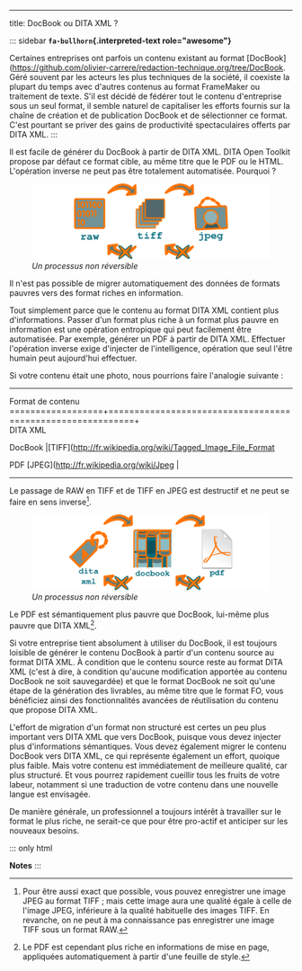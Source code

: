 ---
title: DocBook ou DITA XML ?

::: sidebar
**`fa-bullhorn`{.interpreted-text role="awesome"}**

Certaines entreprises ont parfois un contenu existant au format
\[DocBook\](<https://github.com/olivier-carrere/redaction-technique.org/tree/DocBook>.
Géré souvent par les acteurs les plus techniques de la société, il
coexiste la plupart du temps avec d\'autres contenus au format
FrameMaker ou traitement de texte. S\'il est décidé de fédérer tout le
contenu d\'entreprise sous un seul format, il semble naturel de
capitaliser les efforts fournis sur la chaîne de création et de
publication DocBook et de sélectionner ce format. C\'est pourtant se
priver des gains de productivité spectaculaires offerts par DITA XML.
:::

Il est facile de générer du DocBook à partir de DITA XML. DITA Open
Toolkit propose par défaut ce format cible, au même titre que le PDF ou
le HTML. L\'opération inverse ne peut pas être totalement automatisée.
Pourquoi ?

<figure>
<img src="graphics/entropie.svg" alt="graphics/entropie.svg" />
<figcaption><em>Un processus non réversible</em></figcaption>
</figure>

Il n\'est pas possible de migrer automatiquement des données de formats
pauvres vers des format riches en information.

Tout simplement parce que le contenu au format DITA XML contient plus
d\'informations. Passer d\'un format plus riche à un format plus pauvre
en information est une opération entropique qui peut facilement être
automatisée. Par exemple, générer un PDF à partir de DITA XML. Effectuer
l\'opération inverse exige d\'injecter de l\'intelligence, opération que
seul l\'être humain peut aujourd\'hui effectuer.

Si votre contenu était une photo, nous pourrions faire l\'analogie
suivante :

  --------------------------------------------------------------------------------- -------------------------------------------------------------
  Format de contenu                                                                 
  ==================+===========================================================+   
  DITA XML                                                                          

  DocBook \|\[TIFF\](<http://fr.wikipedia.org/wiki/Tagged_Image_File_Format>        

  PDF                                                                               \[JPEG\](<http://fr.wikipedia.org/wiki/Jpeg> \|
  --------------------------------------------------------------------------------- -------------------------------------------------------------

Le passage de RAW en TIFF et de TIFF en JPEG est destructif et ne peut
se faire en sens inverse[^1].

<figure>
<img src="graphics/entropie-dita-docbook.svg"
alt="graphics/entropie-dita-docbook.svg" />
<figcaption><em>Un processus non réversible</em></figcaption>
</figure>

Le PDF est sémantiquement plus pauvre que DocBook, lui-même plus pauvre
que DITA XML[^2].

Si votre entreprise tient absolument à utiliser du DocBook, il est
toujours loisible de générer le contenu DocBook à partir d\'un contenu
source au format DITA XML. À condition que le contenu source reste au
format DITA XML (c\'est à dire, à condition qu\'aucune modification
apportée au contenu DocBook ne soit sauvegardée) et que le format
DocBook ne soit qu\'une étape de la génération des livrables, au même
titre que le format FO, vous bénéficiez ainsi des fonctionnalités
avancées de réutilisation du contenu que propose DITA XML.

L\'effort de migration d\'un format non structuré est certes un peu plus
important vers DITA XML que vers DocBook, puisque vous devez injecter
plus d\'informations sémantiques. Vous devez également migrer le contenu
DocBook vers DITA XML, ce qui représente également un effort, quoique
plus faible. Mais votre contenu est immédiatement de meilleure qualité,
car plus structuré. Et vous pourrez rapidement cueillir tous les fruits
de votre labeur, notamment si une traduction de votre contenu dans une
nouvelle langue est envisagée.

De manière générale, un professionnel a toujours intérêt à travailler
sur le format le plus riche, ne serait-ce que pour être pro-actif et
anticiper sur les nouveaux besoins.

::: only
html

**Notes**
:::

[^1]: Pour être aussi exact que possible, vous pouvez enregistrer une
    image JPEG au format TIFF ; mais cette image aura une qualité égale
    à celle de l\'image JPEG, inférieure à la qualité habituelle des
    images TIFF. En revanche, on ne peut à ma connaissance pas
    enregistrer une image TIFF sous un format RAW.

[^2]: Le PDF est cependant plus riche en informations de mise en page,
    appliquées automatiquement à partir d\'une feuille de style.
